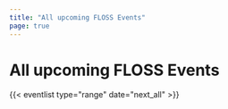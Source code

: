 ```yaml
---
title: "All upcoming FLOSS Events"
page: true
---
```


# All upcoming FLOSS Events

{{< eventlist type="range" date="next_all" >}}
